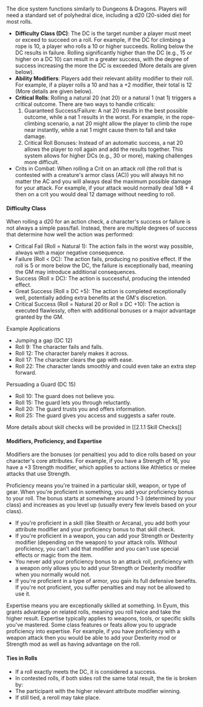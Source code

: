 The dice system functions similarly to Dungeons & Dragons. Players will need a standard set of polyhedral dice, including a d20 (20-sided die) for most rolls.

- **Difficulty Class (DC)**: The DC is the target number a player must meet or exceed to succeed on a roll. For example, if the DC for climbing a rope is 10, a player who rolls a 10 or higher succeeds. Rolling below the DC results in failure. Rolling significantly higher than the DC (e.g., 15 or higher on a DC 10) can result in a greater success, with the degree of success increasing the more the DC is exceeded (More details are given below).
- **Ability Modifiers**: Players add their relevant ability modifier to their roll. For example, if a player rolls a 10 and has a +2 modifier, their total is 12 (More details are given below).
- **Critical Rolls**: Rolling a natural 20 (nat 20) or a natural 1 (nat 1) triggers a critical outcome. There are two ways to handle criticals:
	1. Guaranteed Success/Failure: A nat 20 results in the best possible outcome, while a nat 1 results in the worst. For example, in the rope-climbing scenario, a nat 20 might allow the player to climb the rope near instantly, while a nat 1 might cause them to fall and take damage.
	2. Critical Roll Bonuses: Instead of an automatic success, a nat 20 allows the player to roll again and add the results together. This system allows for higher DCs (e.g., 30 or more), making challenges more difficult.
- Crits in Combat: When rolling a Crit on an attack roll (the roll that is contested with a creature's armor class (AC)) you will always hit no matter the AC and you will always deal the maximum possible damage for your attack. For example, if your attack would normally deal 1d8 + 4 then on a crit you would deal 12 damage without needing to roll.
#### Difficulty Class
When rolling a d20 for an action check, a character's success or failure is not always a simple pass/fail. Instead, there are multiple degrees of success that determine how well the action was performed:
- Critical Fail (Roll = Natural 1): The action fails in the worst way possible, always with a major negative consequence. 
- Failure (Roll < DC): The action fails, producing no positive effect. If the roll is 5 or more below the DC, the failure is exceptionally bad, meaning the GM may introduce additional consequences.
- Success (Roll ≥ DC): The action is successful, producing the intended effect.
- Great Success (Roll ≥ DC +5): The action is completed exceptionally well, potentially adding extra benefits at the GM's discretion.    
- Critical Success (Roll = Natural 20 or Roll ≥ DC +10): The action is executed flawlessly, often with additional bonuses or a major advantage granted by the GM.

Example Applications
- Jumping a gap (DC 12)
- Roll 9: The character fails and falls.
- Roll 12: The character barely makes it across.
- Roll 17: The character clears the gap with ease.
- Roll 22: The character lands smoothly and could even take an extra step forward.

Persuading a Guard (DC 15)
- Roll 10: The guard does not believe you.
- Roll 15: The guard lets you through reluctantly.
- Roll 20: The guard trusts you and offers information.
- Roll 25: The guard gives you access and suggests a safer route.

More details about skill checks will be provided in [[2.1.1 Skill Checks]]
#### Modifiers, Proficiency, and Expertise
Modifiers are the bonuses (or penalties) you add to dice rolls based on your character's core attributes. For example, if you have a Strength of 16, you have a +3 Strength modifier, which applies to actions like Athletics or melee attacks that use Strength.

Proficiency means you're trained in a particular skill, weapon, or type of gear. When you're proficient in something, you add your proficiency bonus to your roll. The bonus starts at somewhere around 1-3 (determined by your class) and increases as you level up (usually every few levels based on your class).
- If you're proficient in a skill (like Stealth or Arcana), you add both your attribute modifier and your proficiency bonus to that skill check.
- If you're proficient in a weapon, you can add your Strength or Dexterity modifier (depending on the weapon) to your attack rolls. Without proficiency, you can’t add that modifier and you can't use special effects or magic from the item.
- You never add your proficiency bonus to an attack roll, proficiency with a weapon only allows you to add your Strength or Dexterity modifier when you normally would not. 
- If you're proficient in a type of armor, you gain its full defensive benefits. If you're not proficient, you suffer penalties and may not be allowed to use it.

Expertise means you are exceptionally skilled at something. In Eyum, this grants advantage on related rolls, meaning you roll twice and take the higher result. Expertise typically applies to weapons, tools, or specific skills you've mastered. Some class features or feats allow you to upgrade proficiency into expertise. For example, if you have proficiency with a weapon attack then you would be able to add your Dexterity mod or Strength mod as well as having advantage on the roll.
#### Ties in Rolls
- If a roll exactly meets the DC, it is considered a success.
- In contested rolls, if both sides roll the same total result, the tie is broken by:
- The participant with the higher relevant attribute modifier winning.    
- If still tied, a reroll may take place.